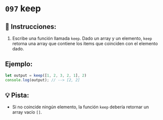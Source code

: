 # `097` keep

## 📝 Instrucciones: 

1. Escribe una función llamada `keep`. Dado un array y un elemento, `keep` retorna una array que contiene los items que coinciden con el elemento dado.

## Ejemplo:

```js
let output = keep([1, 2, 3, 2, 1], 2) 
console.log(output); // --> [2, 2]
```

## 💡 Pista:

+ Si no coincide ningún elemento, la función `keep` debería retornar un array vacío `[]`.
